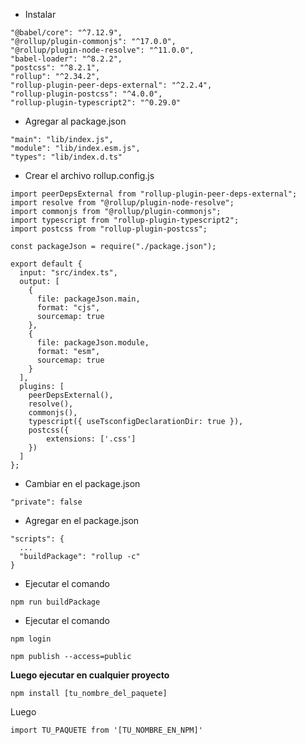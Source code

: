 - Instalar

```
"@babel/core": "^7.12.9",
"@rollup/plugin-commonjs": "^17.0.0",
"@rollup/plugin-node-resolve": "^11.0.0",
"babel-loader": "^8.2.2",
"postcss": "^8.2.1",
"rollup": "^2.34.2",
"rollup-plugin-peer-deps-external": "^2.2.4",
"rollup-plugin-postcss": "^4.0.0",
"rollup-plugin-typescript2": "^0.29.0"
```

- Agregar al package.json

```
"main": "lib/index.js",
"module": "lib/index.esm.js",
"types": "lib/index.d.ts"
```

- Crear el archivo rollup.config.js

```
import peerDepsExternal from "rollup-plugin-peer-deps-external";
import resolve from "@rollup/plugin-node-resolve";
import commonjs from "@rollup/plugin-commonjs";
import typescript from "rollup-plugin-typescript2";
import postcss from "rollup-plugin-postcss";

const packageJson = require("./package.json");

export default {
  input: "src/index.ts",
  output: [
    {
      file: packageJson.main,
      format: "cjs",
      sourcemap: true
    },
    {
      file: packageJson.module,
      format: "esm",
      sourcemap: true
    }
  ],
  plugins: [
    peerDepsExternal(),
    resolve(),
    commonjs(),
    typescript({ useTsconfigDeclarationDir: true }),
    postcss({
        extensions: ['.css']
    })
  ]
};
```

- Cambiar en el package.json

```
"private": false
```

- Agregar en el package.json

```
"scripts": {
  ...
  "buildPackage": "rollup -c"
}
```

- Ejecutar el comando

```
npm run buildPackage
```

- Ejecutar el comando

```
npm login

npm publish --access=public
```

**Luego ejecutar en cualquier proyecto**

```
npm install [tu_nombre_del_paquete]
```

Luego

```
import TU_PAQUETE from '[TU_NOMBRE_EN_NPM]'
```
